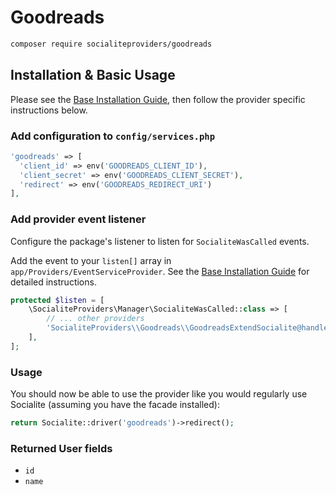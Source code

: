 # Goodreads

```bash
composer require socialiteproviders/goodreads
```

## Installation & Basic Usage

Please see the [Base Installation Guide](https://socialiteproviders.com/usage/), then follow the provider specific instructions below.

### Add configuration to `config/services.php`

```php
'goodreads' => [    
  'client_id' => env('GOODREADS_CLIENT_ID'),  
  'client_secret' => env('GOODREADS_CLIENT_SECRET'),  
  'redirect' => env('GOODREADS_REDIRECT_URI') 
],
```

### Add provider event listener

Configure the package's listener to listen for `SocialiteWasCalled` events.

Add the event to your `listen[]` array in `app/Providers/EventServiceProvider`. See the [Base Installation Guide](https://socialiteproviders.com/usage/) for detailed instructions.

```php
protected $listen = [
    \SocialiteProviders\Manager\SocialiteWasCalled::class => [
        // ... other providers
        'SocialiteProviders\\Goodreads\\GoodreadsExtendSocialite@handle',
    ],
];
```

### Usage

You should now be able to use the provider like you would regularly use Socialite (assuming you have the facade installed):

```php
return Socialite::driver('goodreads')->redirect();
```

### Returned User fields

- ``id``
- ``name``
